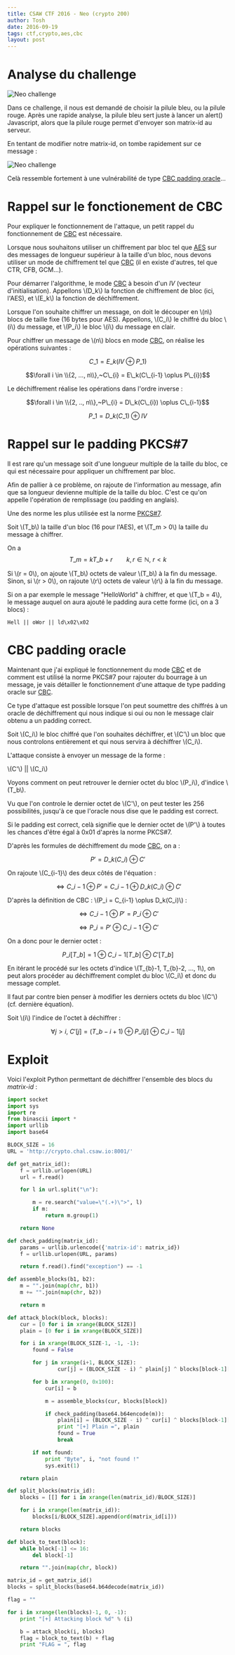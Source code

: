 ```yaml
---
title: CSAW CTF 2016 - Neo (crypto 200)
author: Tosh
date: 2016-09-19
tags: ctf,crypto,aes,cbc
layout: post
---
```


# Analyse du challenge

![Neo challenge](/images/csaw-2016-2.png)

Dans ce challenge, il nous est demandé de choisir la pilule bleu, ou la pilule rouge. Après une rapide analyse, la pilule bleu sert juste à lancer un alert() Javascript, alors que la pilule rouge permet d'envoyer son matrix-id au serveur.

En tentant de modifier notre matrix-id, on tombe rapidement sur ce message :

![Neo challenge](/images/csaw-2016-3.png)

Celà ressemble fortement à une vulnérabilité de type [CBC padding oracle](https://en.wikipedia.org/wiki/Padding_oracle_attack)...

# Rappel sur le fonctionement de CBC

Pour expliquer le fonctionnement de l'attaque, un petit rappel du fonctionnement de [CBC](https://en.wikipedia.org/wiki/Block_cipher_mode_of_operation#Cipher_Block_Chaining_.28CBC.29) est nécessaire.

Lorsque nous souhaitons utiliser un chiffrement par bloc tel que [AES](https://fr.wikipedia.org/wiki/Advanced_Encryption_Standard) sur des messages de longueur supérieur à la taille d'un bloc, nous devons utiliser un mode de chiffrement tel que [CBC](https://en.wikipedia.org/wiki/Block_cipher_mode_of_operation#Cipher_Block_Chaining_.28CBC.29) (il en existe d'autres, tel que CTR, CFB, GCM...).

Pour démarrer l'algorithme, le mode [CBC](https://en.wikipedia.org/wiki/Block_cipher_mode_of_operation#Cipher_Block_Chaining_.28CBC.29) à besoin d'un *IV* (vecteur d'initialisation). Appellons \\(D\_k\\) la fonction de chiffrement de bloc (ici, l'AES), et \\(E\_k\\) la fonction de déchiffrement.

Lorsque l'on souhaite chiffrer un message, on doit le découper en \\(n\\) blocs de taille fixe (16 bytes pour AES). Appellons, \\(C\_i\\) le chiffré du bloc \\(i\\) du message, et \\(P\_i\\) le bloc \\(i\\) du message en clair.

Pour chiffrer un message de \\(n\\) blocs en mode [CBC](https://en.wikipedia.org/wiki/Block_cipher_mode_of_operation#Cipher_Block_Chaining_.28CBC.29), on réalise les opérations suivantes :

$$C\_{1} = E\_k(IV \oplus P\_{1})$$

$$\forall i \in \\{2, ..., n\\},~C\_{i} = E\_k(C\_{i-1} \oplus P\_{i})$$

Le déchiffrement réalise les opérations dans l'ordre inverse :

$$\forall i \in \\{2, .., n\\},~P\_{i} = D\_k(C\_{i}) \oplus C\_{i-1}$$

$$P\_{1} = D\_k(C\_{1}) \oplus IV$$

# Rappel sur le padding PKCS\#7

Il est rare qu'un message soit d'une longueur multiple de la taille du bloc, ce qui est nécessaire pour appliquer un chiffrement par bloc.

Afin de pallier à ce problème, on rajoute de l'information au message, afin que sa longueur devienne multiple de la taille du bloc. C'est ce qu'on appelle l'opération de remplissage (ou padding en anglais).

Une des norme les plus utilisée est la norme [PKCS\#7](https://en.wikipedia.org/wiki/Padding_(cryptography)#PKCS7).

Soit \\(T\_b\\) la taille d'un bloc (16 pour l'AES), et \\(T_m > 0\\) la taille du message à chiffrer.

On a $$T\_m = kT\_b + r~~~~~~~~k,r \in \mathbb{N},~r < k$$

Si \\(r = 0\\), on ajoute \\(T\_b\\) octets de valeur \\(T\_b\\) à la fin du message. Sinon, si \\(r > 0\\), on rajoute \\(r\\) octets de valeur \\(r\\) à la fin du message.

Si on a par exemple le message "HelloWorld" à chiffrer, et que \\(T_b = 4\\), le message auquel on aura ajouté le padding aura cette forme (ici, on a 3 blocs) :

```
Hell || oWor || ld\x02\x02
```

# CBC padding oracle

Maintenant que j'ai expliqué le fonctionnement du mode [CBC](https://en.wikipedia.org/wiki/Block_cipher_mode_of_operation#Cipher_Block_Chaining_.28CBC.29) et de comment est utilisé la norme PKCS\#7 pour rajouter du bourrage à un message, je vais détailler le fonctionnement d'une attaque de type padding oracle sur [CBC](https://en.wikipedia.org/wiki/Block_cipher_mode_of_operation#Cipher_Block_Chaining_.28CBC.29).

Ce type d'attaque est possible lorsque l'on peut soumettre des chiffrés à un oracle de déchiffrement qui nous indique si oui ou non le message clair obtenu a un padding correct.

Soit \\(C\_i\\) le bloc chiffré que l'on souhaites déchiffrer, et \\(C'\\) un bloc que nous controlons entièrement et qui nous servira à déchiffrer \\(C\_i\\).

L'attaque consiste à envoyer un message de la forme :

\\(C'\\) || \\(C_i\\)

Voyons comment on peut retrouver le dernier octet du bloc \\(P_i\\), d'indice \\(T\_b\\).

Vu que l'on controle le dernier octet de \\(C'\\), on peut tester les 256 possibilités, jusqu'à ce que l'oracle nous dise que le padding est correct.

Si le padding est correct, celà signifie que le dernier octet de \\(P'\\) à toutes les chances d'être égal à 0x01 d'après la norme PKCS\#7.

D'après les formules de déchiffrement du mode [CBC](https://en.wikipedia.org/wiki/Block_cipher_mode_of_operation#Cipher_Block_Chaining_.28CBC.29), on a :

$$P' = D\_k(C\_i) \oplus C'$$

On rajoute \\(C\_{i-1}\\) des deux côtés de l'équation :

$$\Longleftrightarrow C\_{i-1} \oplus P' = C\_{i-1} \oplus D\_k(C\_i) \oplus C'$$

D'après la définition de CBC : \\(P\_i = C\_{i-1} \oplus D\_k(C\_i)\\) :

$$\Longleftrightarrow C\_{i-1} \oplus P' = P\_i \oplus C'$$

$$\Longleftrightarrow P\_i = P' \oplus C\_{i-1} \oplus C'$$

On a donc pour le dernier octet :

$$P\_i[T\_b] = 1 \oplus C\_{i-1}[T\_b] \oplus C'[T\_b]$$

En itérant le procédé sur les octets d'indice \\(T\_{b}-1, T\_{b}-2, ..., 1\\), on peut alors procéder au déchiffrement complet du bloc \\(C\_i\\) et donc du message complet.

Il faut par contre bien penser à modifier les derniers octets du bloc \\(C'\\) (cf. dernière équation).

Soit \\(i\\) l'indice de l'octet à déchiffrer :

$$\forall j > i,~C'[j] = (T\_b-i+1) \oplus P\_i[j] \oplus C\_{i-1}[j]$$


# Exploit

Voici l'exploit Python permettant de déchiffrer l'ensemble des blocs du *matrix-id* :

```python
import socket
import sys
import re
from binascii import *
import urllib
import base64

BLOCK_SIZE = 16
URL = 'http://crypto.chal.csaw.io:8001/'

def get_matrix_id():
    f = urllib.urlopen(URL)
    url = f.read()

    for l in url.split("\n"):

        m = re.search("value=\"(.+)\">", l)
        if m:
            return m.group(1)

    return None

def check_padding(matrix_id):
    params = urllib.urlencode({'matrix-id': matrix_id})
    f = urllib.urlopen(URL, params)

    return f.read().find("exception") == -1

def assemble_blocks(b1, b2):
    m = "".join(map(chr, b1))
    m += "".join(map(chr, b2))

    return m

def attack_block(block, blocks):
    cur = [0 for i in xrange(BLOCK_SIZE)]
    plain = [0 for i in xrange(BLOCK_SIZE)]

    for i in xrange(BLOCK_SIZE-1, -1, -1):
        found = False

        for j in xrange(i+1, BLOCK_SIZE):
                cur[j] = (BLOCK_SIZE - i) ^ plain[j] ^ blocks[block-1][j]

        for b in xrange(0, 0x100):
            cur[i] = b

            m = assemble_blocks(cur, blocks[block])

            if check_padding(base64.b64encode(m)):
                plain[i] = (BLOCK_SIZE - i) ^ cur[i] ^ blocks[block-1][i]
                print "[+] Plain =", plain
                found = True
                break

        if not found:
            print "Byte", i, "not found !"
            sys.exit(1)

    return plain

def split_blocks(matrix_id):
    blocks = [[] for i in xrange(len(matrix_id)/BLOCK_SIZE)]

    for i in xrange(len(matrix_id)):
        blocks[i/BLOCK_SIZE].append(ord(matrix_id[i]))

    return blocks

def block_to_text(block):
    while block[-1] <= 16:
        del block[-1]

    return "".join(map(chr, block))

matrix_id = get_matrix_id()
blocks = split_blocks(base64.b64decode(matrix_id))

flag = ""

for i in xrange(len(blocks)-1, 0, -1):
    print "[+] Attacking block %d" % (i)

    b = attack_block(i, blocks)
    flag = block_to_text(b) + flag
    print "FLAG = ", flag
```
